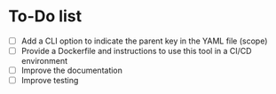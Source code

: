# To-Do list

- [ ] Add a CLI option to indicate the parent key in the YAML file (scope)
- [ ] Provide a Dockerfile and instructions to use this tool in a CI/CD environment
- [ ] Improve the documentation
- [ ] Improve testing
